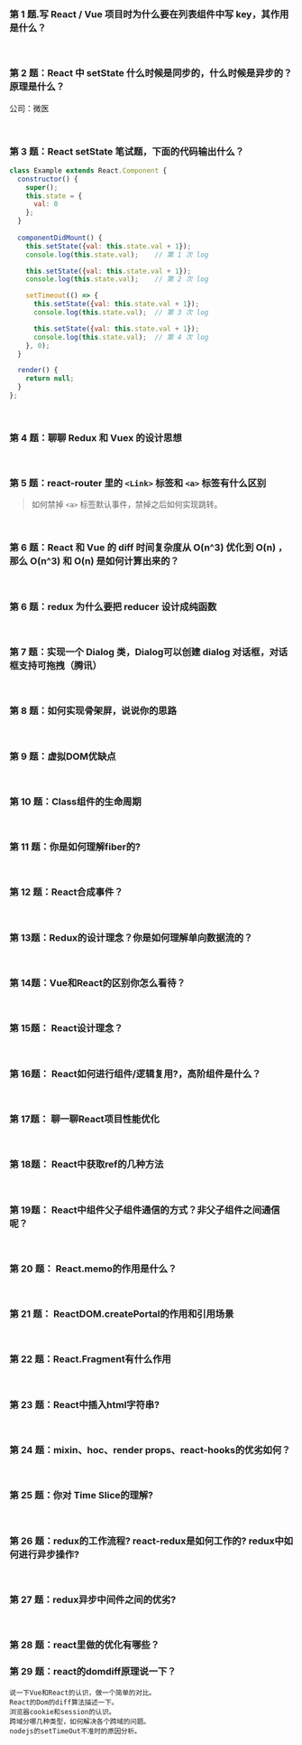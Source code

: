### 第 1 题.写 React / Vue 项目时为什么要在列表组件中写 key，其作用是什么？


<br/>

### 第 2 题：React 中 setState 什么时候是同步的，什么时候是异步的？原理是什么？

公司：微医



<br/>


### 第 3 题：React setState 笔试题，下面的代码输出什么？

```js
class Example extends React.Component {
  constructor() {
    super();
    this.state = {
      val: 0
    };
  }
  
  componentDidMount() {
    this.setState({val: this.state.val + 1});
    console.log(this.state.val);    // 第 1 次 log

    this.setState({val: this.state.val + 1});
    console.log(this.state.val);    // 第 2 次 log

    setTimeout(() => {
      this.setState({val: this.state.val + 1});
      console.log(this.state.val);  // 第 3 次 log

      this.setState({val: this.state.val + 1});
      console.log(this.state.val);  // 第 4 次 log
    }, 0);
  }

  render() {
    return null;
  }
};
```


<br/>






### 第 4 题：聊聊 Redux 和 Vuex 的设计思想


<br/>

### 第 5 题：react-router 里的 `<Link>` 标签和 `<a>` 标签有什么区别

> 如何禁掉 `<a>` 标签默认事件，禁掉之后如何实现跳转。


<br/>



### 第 6 题：React 和 Vue 的 diff 时间复杂度从 O(n^3) 优化到 O(n) ，那么 O(n^3) 和 O(n) 是如何计算出来的？



<br/>

### 第 6 题：redux 为什么要把 reducer 设计成纯函数



<br/>


### 第 7 题：实现一个 Dialog 类，Dialog可以创建 dialog 对话框，对话框支持可拖拽（腾讯）


<br/>

### 第 8 题：如何实现骨架屏，说说你的思路


<br/>


### 第 9 题：虚拟DOM优缺点

<br/>


###  第 10 题：Class组件的生命周期

<br/>


###  第 11 题：你是如何理解fiber的?

<br/>


###  第 12 题：React合成事件？

<br/>


### 第 13题：Redux的设计理念？你是如何理解单向数据流的？

<br/>


### 第 14题：Vue和React的区别你怎么看待？



<br/>

### 第 15题： React设计理念？



<br/>


### 第 16题： React如何进行组件/逻辑复用?，高阶组件是什么？



<br/>


### 第 17题： 聊一聊React项目性能优化


<br/>


### 第 18题： React中获取ref的几种方法


<br/>


### 第 19题： React中组件父子组件通信的方式？非父子组件之间通信呢？


<br/>



### 第 20 题： React.memo的作用是什么？


<br/>

### 第 21 题： ReactDOM.createPortal的作用和引用场景


<br/>


### 第 22 题：React.Fragment有什么作用


<br/>


### 第 23 题：React中插入html字符串?


<br/>


### 第 24 题：mixin、hoc、render props、react-hooks的优劣如何？


<br/>

### 第 25 题：你对 Time Slice的理解?


<br/>


### 第 26 题：redux的工作流程? react-redux是如何工作的? redux中如何进行异步操作?

<br/>

### 第 27 题：redux异步中间件之间的优劣?


<br/>

### 第 28 题：react里做的优化有哪些？
### 第 29 题：react的domdiff原理说一下？

```
说一下Vue和React的认识，做一个简单的对比。
React的Dom的diff算法描述一下。
浏览器cookie和session的认识。
跨域分哪几种类型，如何解决各个跨域的问题。
nodejs的setTimeOut不准时的原因分析。

```
